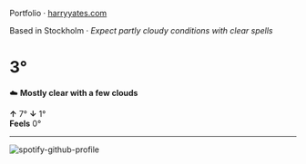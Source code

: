 Portfolio · [harryyates.com](https://harryyates.com)

<!-- WEATHER_START -->
Based in Stockholm · *Expect partly cloudy conditions with clear spells*

# 3°
☁️ **Mostly clear with a few clouds**

**↑** 7° **↓** 1°  
**Feels** 0°

---
<!-- WEATHER_END -->

<p align="left">
  <a>
    <img src="https://spotify-github-profile.kittinanx.com/api/view?uid=bigbello&cover_image=true&theme=natemoo-re&show_offline=true&background_color=121212&interchange=false&bar_color=53b14f&bar_color_cover=false" alt="spotify-github-profile">
  </a>
</p>